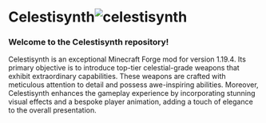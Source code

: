 # Celestisynth![celestisynth](https://github.com/AquexTheSeal/Celestisynth/assets/85479639/22551545-a8ff-434b-b4fc-8dc5159774ca)

### Welcome to the Celestisynth repository!
Celestisynth is an exceptional Minecraft Forge mod for version 1.19.4. Its primary objective is to introduce
top-tier celestial-grade weapons that exhibit extraordinary capabilities. These weapons are crafted with meticulous
attention to detail and possess awe-inspiring abilities. Moreover, Celestisynth enhances the gameplay experience by
incorporating stunning visual effects and a bespoke player animation, adding a touch of elegance to the overall presentation.
